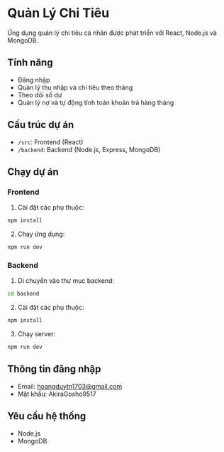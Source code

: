 
# Quản Lý Chi Tiêu

Ứng dụng quản lý chi tiêu cá nhân được phát triển với React, Node.js và MongoDB.

## Tính năng

- Đăng nhập
- Quản lý thu nhập và chi tiêu theo tháng
- Theo dõi số dư
- Quản lý nợ và tự động tính toán khoản trả hàng tháng

## Cấu trúc dự án

- `/src`: Frontend (React)
- `/backend`: Backend (Node.js, Express, MongoDB)

## Chạy dự án

### Frontend

1. Cài đặt các phụ thuộc:

```bash
npm install
```

2. Chạy ứng dụng:

```bash
npm run dev
```

### Backend

1. Di chuyển vào thư mục backend:

```bash
cd backend
```

2. Cài đặt các phụ thuộc:

```bash
npm install
```

3. Chạy server:

```bash
npm run dev
```

## Thông tin đăng nhập

- Email: hoangduytn1703@gmail.com
- Mật khẩu: AkiraGosho9517

## Yêu cầu hệ thống

- Node.js
- MongoDB
